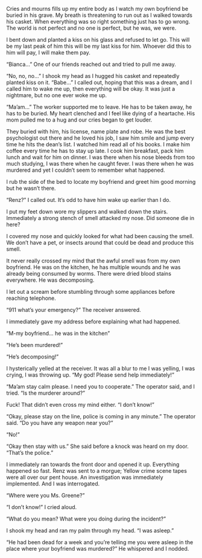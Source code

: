 Cries and mourns fills up my entire body as I watch my own boyfriend be buried in his grave. My breath is threatening to run out as I walked towards his casket. When everything was so right something just has to go wrong. The world is not perfect and no one is perfect, but he was, we were. 

I bent down and planted a kiss on his glass and refused to let go. This will be my last peak of him this will be my last kiss for him. Whoever did this to him will pay, I will make them pay.

“Bianca…” One of our friends reached out and tried to pull me away.

“No, no, no…” I shook my head as I hugged his casket and repeatedly planted kiss on it. “Babe…” I called out, hoping that this was a dream, and I called him to wake me up, then everything will be okay. It was just a nightmare, but no one ever woke me up.

“Ma’am…” The worker supported me to leave. He has to be taken away, he has to be buried. My heart clenched and I feel like dying of a heartache. His mom pulled me to a hug and our cries began to get louder.

They buried with him, his license, name plate and robe. He was the best psychologist out there and he loved his job, I saw him smile and jump every time he hits the dean’s list. I watched him read all of his books. I make him coffee every time he has to stay up late. I cook him breakfast, pack him lunch and wait for him on dinner. I was there when his nose bleeds from too much studying, I was there when he caught fever. I was there when he was murdered and yet I couldn’t seem to remember what happened.

I rub the side of the bed to locate my boyfriend and greet him good morning but he wasn’t there. 

“Renz?” I called out. It’s odd to have him wake up earlier than I do.

I put my feet down wore my slippers and walked down the stairs. Immediately a strong stench of smell attacked my nose. Did someone die in here?

I covered my nose and quickly looked for what had been causing the smell. We don’t have a pet, or insects around that could be dead and produce this smell. 

It never really crossed my mind that the awful smell was from my own boyfriend. He was on the kitchen, he has multiple wounds and he was already being consumed by worms. There were dried blood stains everywhere. He was decomposing.

I let out a scream before stumbling through some appliances before reaching telephone.

“911 what’s your emergency?” The receiver answered.

I immediately gave my address before explaining what had happened.

“M-my boyfriend… he was in the kitchen” 

“He’s been murdered!”

“He’s decomposing!”

I hysterically yelled at the receiver. It was all a blur to me I was yelling, I was crying, I was throwing up. “My god! Please send help immediately!”

“Ma’am stay calm please. I need you to cooperate.” The operator said, and I tried. “Is the murderer around?”

Fuck! That didn’t even cross my mind either. “I don’t know!”

“Okay, please stay on the line, police is coming in any minute.” The operator said. “Do you have any weapon near you?” 

“No!” 

“Okay then stay with us.” She said before a knock was heard on my door. “That’s the police.”

I immediately ran towards the front door and opened it up. Everything happened so fast. Renz was sent to a morgue; Yellow crime scene tapes were all over our pent house. An investigation was immediately implemented. And I was interrogated.

“Where were you Ms. Greene?” 

“I don’t know!” I cried aloud.

“What do you mean? What were you doing during the incident?” 

I shook my head and ran my palm through my head. “I was asleep.”

“He had been dead for a week and you’re telling me you were asleep in the place where your boyfriend was murdered?” He whispered and I nodded.